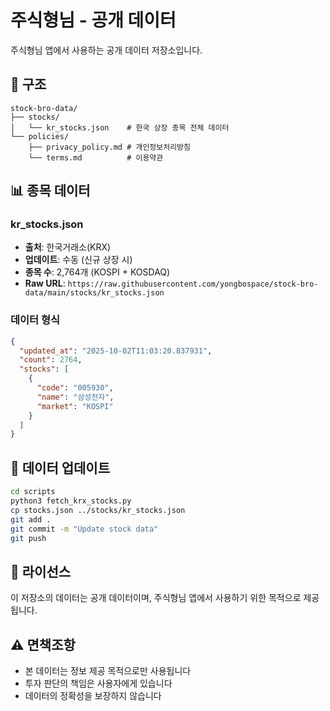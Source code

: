 # 주식형님 - 공개 데이터

주식형님 앱에서 사용하는 공개 데이터 저장소입니다.

## 📁 구조

```
stock-bro-data/
├── stocks/
│   └── kr_stocks.json    # 한국 상장 종목 전체 데이터
└── policies/
    ├── privacy_policy.md # 개인정보처리방침
    └── terms.md          # 이용약관
```

## 📊 종목 데이터

### kr_stocks.json

- **출처**: 한국거래소(KRX)
- **업데이트**: 수동 (신규 상장 시)
- **종목 수**: 2,764개 (KOSPI + KOSDAQ)
- **Raw URL**: `https://raw.githubusercontent.com/yongbospace/stock-bro-data/main/stocks/kr_stocks.json`

### 데이터 형식

```json
{
  "updated_at": "2025-10-02T11:03:20.837931",
  "count": 2764,
  "stocks": [
    {
      "code": "005930",
      "name": "삼성전자",
      "market": "KOSPI"
    }
  ]
}
```

## 🔄 데이터 업데이트

```bash
cd scripts
python3 fetch_krx_stocks.py
cp stocks.json ../stocks/kr_stocks.json
git add .
git commit -m "Update stock data"
git push
```

## 📜 라이선스

이 저장소의 데이터는 공개 데이터이며, 주식형님 앱에서 사용하기 위한 목적으로 제공됩니다.

## ⚠️ 면책조항

- 본 데이터는 정보 제공 목적으로만 사용됩니다
- 투자 판단의 책임은 사용자에게 있습니다
- 데이터의 정확성을 보장하지 않습니다
